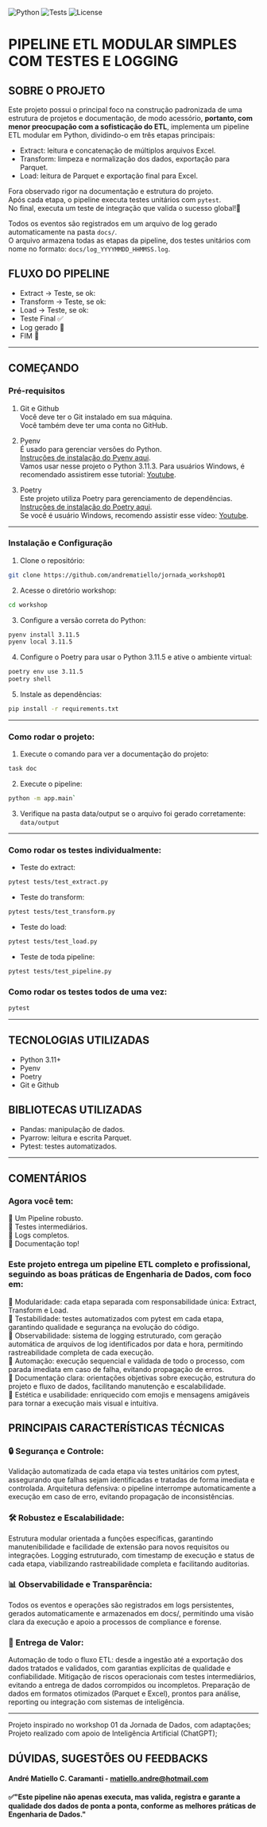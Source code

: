 ![Python](https://img.shields.io/badge/python-3.11%2B-blue)
![Tests](https://img.shields.io/badge/tests-passing-brightgreen)
![License](https://img.shields.io/badge/license-MIT-green)


# PIPELINE ETL MODULAR SIMPLES COM TESTES E LOGGING

## SOBRE O PROJETO

Este projeto possui o principal foco na construção padronizada de uma estrutura de projetos e documentação, de modo acessório, **portanto, com menor preocupação com a sofisticação do ETL**, implementa um pipeline ETL modular em Python, dividindo-o em três etapas principais:

- Extract: leitura e concatenação de múltiplos arquivos Excel.
- Transform: limpeza e normalização dos dados, exportação para Parquet.
- Load: leitura de Parquet e exportação final para Excel.

Fora observado rigor na documentação e estrutura do projeto.  
Após cada etapa, o pipeline executa testes unitários com `pytest`.  
No final, executa um teste de integração que valida o sucesso global!🚀 

Todos os eventos são registrados em um arquivo de log gerado automaticamente na pasta `docs/`.  
O arquivo armazena todas as etapas da pipeline, dos testes unitários com nome no formato: `docs/log_YYYYMMDD_HHMMSS.log`.

## FLUXO DO PIPELINE
- Extract → Teste, se ok:
- Transform → Teste, se ok:
- Load → Teste, se ok:
- Teste Final ✅
- Log gerado 📄
- FIM 🎯

---

## COMEÇANDO

### Pré-requisitos

1. Git e Github  
Você deve ter o Git instalado em sua máquina.  
Você também deve ter uma conta no GitHub.

2. Pyenv  
É usado para gerenciar versões do Python.  
[Instruções de instalação do Pyenv aqui](https://github.com/pyenv/pyenv#installation).  
Vamos usar nesse projeto o Python 3.11.3.
Para usuários Windows, é recomendado assistirem esse tutorial: [Youtube](https://www.youtube.com/watch?v=TkcqjLu1dgA).

1. Poetry  
Este projeto utiliza Poetry para gerenciamento de dependências.  
[Instruções de instalação do Poetry aqui](https://python-poetry.org/docs/#installation).  
Se você é usuário Windows, recomendo assistir esse vídeo: [Youtube](https://www.youtube.com/watch?v=BuepZYn1xT8).

---

### Instalação e Configuração

1. Clone o repositório:

```bash
git clone https://github.com/andrematiello/jornada_workshop01
```

2. Acesse o diretório workshop:

```bash
cd workshop
```

3. Configure a versão correta do Python:
```bash
pyenv install 3.11.5
pyenv local 3.11.5
```

4. Configure o Poetry para usar o Python 3.11.5 e ative o ambiente virtual:
```bash
poetry env use 3.11.5
poetry shell
```

5. Instale as dependências:
```bash
pip install -r requirements.txt
```

---

### Como rodar o projeto:

1. Execute o comando para ver a documentação do projeto:

```bash
task doc
```

2. Execute o pipeline:
```bash
python -m app.main`
```

3. Verifique na pasta data/output se o arquivo foi gerado corretamente: `data/output`

---

### Como rodar os testes individualmente:

- Teste do extract:
```bash
pytest tests/test_extract.py
```

- Teste do transform:
```bash
pytest tests/test_transform.py
```

- Teste do load:
```bash
pytest tests/test_load.py
```

- Teste de toda pipeline:
```bash
pytest tests/test_pipeline.py
```

### Como rodar os testes todos de uma vez:

```bash
pytest
```

---

## TECNOLOGIAS UTILIZADAS
- Python 3.11+
- Pyenv
- Poetry
- Git e Github

## BIBLIOTECAS UTILIZADAS
- Pandas: manipulação de dados.
- Pyarrow: leitura e escrita Parquet.
- Pytest: testes automatizados.

---

## COMENTÁRIOS

### Agora você tem:
🔹 Um Pipeline robusto.  
🔹 Testes intermediários.  
🔹 Logs completos.  
🔹 Documentação top!

### Este projeto entrega um pipeline ETL completo e profissional, seguindo as boas práticas de Engenharia de Dados, com foco em:
🔹 Modularidade: cada etapa separada com responsabilidade única: Extract, Transform e Load.  
🔹 Testabilidade: testes automatizados com pytest em cada etapa, garantindo qualidade e segurança na evolução do código.  
🔹 Observabilidade: sistema de logging estruturado, com geração automática de arquivos de log identificados por data e hora, permitindo rastreabilidade completa de cada execução.  
🔹 Automação: execução sequencial e validada de todo o processo, com parada imediata em caso de falha, evitando propagação de erros.  
🔹 Documentação clara: orientações objetivas sobre execução, estrutura do projeto e fluxo de dados, facilitando manutenção e escalabilidade.  
🔹 Estética e usabilidade: enriquecido com emojis e mensagens amigáveis para tornar a execução mais visual e intuitiva.  

## PRINCIPAIS CARACTERÍSTICAS TÉCNICAS

### 🔒 Segurança e Controle:
Validação automatizada de cada etapa via testes unitários com pytest, assegurando que falhas sejam identificadas e tratadas de forma imediata e controlada.
Arquitetura defensiva: o pipeline interrompe automaticamente a execução em caso de erro, evitando propagação de inconsistências.

### 🛠️ Robustez e Escalabilidade:
Estrutura modular orientada a funções específicas, garantindo manutenibilidade e facilidade de extensão para novos requisitos ou integrações.
Logging estruturado, com timestamp de execução e status de cada etapa, viabilizando rastreabilidade completa e facilitando auditorias.

### 📊 Observabilidade e Transparência:
Todos os eventos e operações são registrados em logs persistentes, gerados automaticamente e armazenados em docs/, permitindo uma visão clara da execução e apoio a processos de compliance e forense.

### 🚀 Entrega de Valor:
Automação de todo o fluxo ETL: desde a ingestão até a exportação dos dados tratados e validados, com garantias explícitas de qualidade e confiabilidade.
Mitigação de riscos operacionais com testes intermediários, evitando a entrega de dados corrompidos ou incompletos.
Preparação de dados em formatos otimizados (Parquet e Excel), prontos para análise, reporting ou integração com sistemas de inteligência.

---

Projeto inspirado no workshop 01 da Jornada de Dados, com adaptações;  
Projeto realizado com apoio de Inteligência Artificial (ChatGPT);

## DÚVIDAS, SUGESTÕES OU FEEDBACKS

#### André Matiello C. Caramanti - [matiello.andre@hotmail.com](mailto:matiello.andre@hotmail.com)

#### ✅"Este pipeline não apenas executa, mas valida, registra e garante a qualidade dos dados de ponta a ponta, conforme as melhores práticas de Engenharia de Dados."